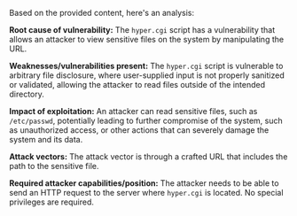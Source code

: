 Based on the provided content, here's an analysis:

**Root cause of vulnerability:**
The `hyper.cgi` script has a vulnerability that allows an attacker to view sensitive files on the system by manipulating the URL.

**Weaknesses/vulnerabilities present:**
The `hyper.cgi` script is vulnerable to arbitrary file disclosure, where user-supplied input is not properly sanitized or validated, allowing the attacker to read files outside of the intended directory.

**Impact of exploitation:**
An attacker can read sensitive files, such as `/etc/passwd`, potentially leading to further compromise of the system, such as unauthorized access, or other actions that can severely damage the system and its data.

**Attack vectors:**
The attack vector is through a crafted URL that includes the path to the sensitive file.

**Required attacker capabilities/position:**
The attacker needs to be able to send an HTTP request to the server where `hyper.cgi` is located. No special privileges are required.